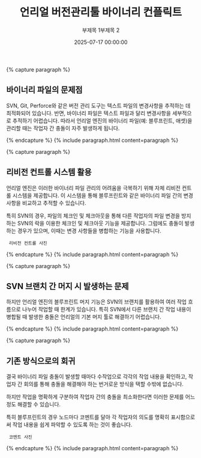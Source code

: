 ﻿---
title: "언리얼 버전관리툴 바이너리 컨플릭트"
date: 2025-07-17 00:00:00
layout: post
subtitle: 
 - "부제목 1"
 - "부제목 2"
description: "언리얼 버전관리 방법에대해 이야기합니다."
AutoContents: false
---

{% capture paragraph %}
## **바이너리 파일의 문제점**
SVN, Git, Perforce와 같은 버전 관리 도구는 텍스트 파일의 변경사항을 추적하는 데 최적화되어 있습니다. 
반면, 바이너리 파일은 텍스트 파일과 달리 변경사항을 세부적으로 추적하기 어렵습니다. 
따라서 언리얼 엔진의 바이너리 파일(예: 블루프린트, 애셋)을 관리할 때는 작업자 간 충돌이 자주 발생하게 됩니다.

{% endcapture %}
{% include paragraph.html content=paragraph %}

{% capture paragraph %}
## **리비전 컨트롤 시스템 활용**
언리얼 엔진은 이러한 바이너리 파일 관리의 어려움을 극복하기 위해 자체 리비전 컨트롤 시스템을 제공합니다. 
이 시스템을 통해 블루프린트와 같은 바이너리 파일 간의 변경사항을 비교하고 추적할 수 있습니다.

특히 SVN의 경우, 파일의 체크인 및 체크아웃을 통해 다른 작업자의 파일 변경을 방지하는 SVN의 락을 이용한 체크인 및 체크아웃 기능을 제공합니다. 
그럼에도 충돌이 발생하는 경우가 있으며, 이때는 변경 사항들을 병합하는 기능을 사용합니다.

```
 리비전 컨트롤 사진
```

{% endcapture %}
{% include paragraph.html content=paragraph %}

{% capture paragraph %}
## **SVN 브랜치 간 머지 시 발생하는 문제**
하지만 언리얼 엔진의 블루프린트 머지 기능은 SVN의 브랜치를 활용하여 여러 작업 흐름으로 나누어 작업할 때 한계가 있습니다. 
특히 SVN에서 다른 브랜치 간 작업 내용이 병합될 때 발생한 충돌은 언리얼의 기본 머지 툴로 해결하기 어렵습니다.

{% endcapture %}
{% include paragraph.html content=paragraph %}


{% capture paragraph %}
## **기존 방식으로의 회귀**
결국 바이너리 파일 충돌이 발생할 때마다 수작업으로 각각의 작업 내용을 확인하고, 
작업자 간 회의를 통해 충돌을 해결해야 하는 번거로운 방식을 택할 수밖에 없습니다.

하지만 작업을 명확하게 구분하여 작업자	간의 충돌을 최소화한다면 이러한 문제를 어느 정도 해결할 수 있습니다.


특히 블루프린트의 경우 노드마다 코멘트를 달아 
각 작업자의 의도를 명확히 표시함으로써 작업 내용을 쉽게 파악할 수 있도록 하는 것이 좋습니다.


```
 코멘트 사진
```


{% endcapture %}
{% include paragraph.html content=paragraph %}
